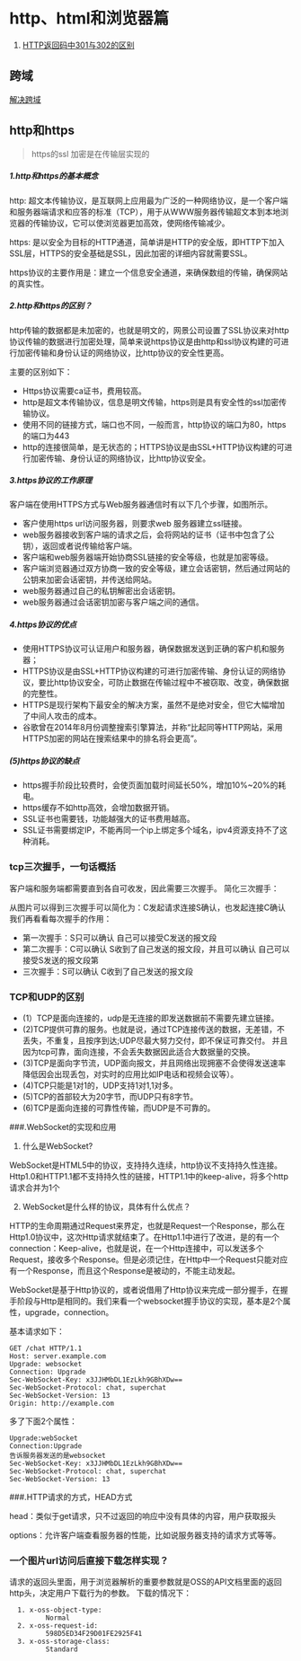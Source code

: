 # http、html和浏览器篇

1. [HTTP返回码中301与302的区别](https://blog.csdn.net/qmhball/article/details/7838989)

## 跨域

[解决跨域](https://github.com/hijiangtao/hijiangtao.github.io/blob/master/_posts/2017-06-13-Cross-Origin-Resource-Sharing-Solutions.md)


## http和https 
>https的ssl 加密是在传输层实现的

##### 1.http和https的基本概念

http: 超文本传输协议，是互联网上应用最为广泛的一种网络协议，是一个客户端和服务器端请求和应答的标准（TCP），用于从WWW服务器传输超文本到本地浏览器的传输协议，它可以使浏览器更加高效，使网络传输减少。

https: 是以安全为目标的HTTP通道，简单讲是HTTP的安全版，即HTTP下加入SSL层，HTTPS的安全基础是SSL，因此加密的详细内容就需要SSL。

https协议的主要作用是：建立一个信息安全通道，来确保数组的传输，确保网站的真实性。

##### 2.http和https的区别？

http传输的数据都是未加密的，也就是明文的，网景公司设置了SSL协议来对http协议传输的数据进行加密处理，简单来说https协议是由http和ssl协议构建的可进行加密传输和身份认证的网络协议，比http协议的安全性更高。

主要的区别如下：

* Https协议需要ca证书，费用较高。
* http是超文本传输协议，信息是明文传输，https则是具有安全性的ssl加密传输协议。
* 使用不同的链接方式，端口也不同，一般而言，http协议的端口为80，https的端口为443
* http的连接很简单，是无状态的；HTTPS协议是由SSL+HTTP协议构建的可进行加密传输、身份认证的网络协议，比http协议安全。

##### 3.https协议的工作原理

客户端在使用HTTPS方式与Web服务器通信时有以下几个步骤，如图所示。

* 客户使用https url访问服务器，则要求web 服务器建立ssl链接。
* web服务器接收到客户端的请求之后，会将网站的证书（证书中包含了公钥），返回或者说传输给客户端。
* 客户端和web服务器端开始协商SSL链接的安全等级，也就是加密等级。
* 客户端浏览器通过双方协商一致的安全等级，建立会话密钥，然后通过网站的公钥来加密会话密钥，并传送给网站。
* web服务器通过自己的私钥解密出会话密钥。
* web服务器通过会话密钥加密与客户端之间的通信。

##### 4.https协议的优点

* 使用HTTPS协议可认证用户和服务器，确保数据发送到正确的客户机和服务器；
* HTTPS协议是由SSL+HTTP协议构建的可进行加密传输、身份认证的网络协议，要比http协议安全，可防止数据在传输过程中不被窃取、改变，确保数据的完整性。
* HTTPS是现行架构下最安全的解决方案，虽然不是绝对安全，但它大幅增加了中间人攻击的成本。
* 谷歌曾在2014年8月份调整搜索引擎算法，并称“比起同等HTTP网站，采用HTTPS加密的网站在搜索结果中的排名将会更高”。

##### (5)https协议的缺点

* https握手阶段比较费时，会使页面加载时间延长50%，增加10%~20%的耗电。
* https缓存不如http高效，会增加数据开销。
* SSL证书也需要钱，功能越强大的证书费用越高。
* SSL证书需要绑定IP，不能再同一个ip上绑定多个域名，ipv4资源支持不了这种消耗。

### tcp三次握手，一句话概括
客户端和服务端都需要直到各自可收发，因此需要三次握手。
简化三次握手：

从图片可以得到三次握手可以简化为：C发起请求连接S确认，也发起连接C确认我们再看看每次握手的作用：

* 第一次握手：S只可以确认 自己可以接受C发送的报文段
* 第二次握手：C可以确认 S收到了自己发送的报文段，并且可以确认 自己可以接受S发送的报文段第
* 三次握手：S可以确认 C收到了自己发送的报文段

### TCP和UDP的区别

* (1）TCP是面向连接的，udp是无连接的即发送数据前不需要先建立链接。
* (2)TCP提供可靠的服务。也就是说，通过TCP连接传送的数据，无差错，不丢失，不重复，且按序到达;UDP尽最大努力交付，即不保证可靠交付。 并且因为tcp可靠，面向连接，不会丢失数据因此适合大数据量的交换。
* (3)TCP是面向字节流，UDP面向报文，并且网络出现拥塞不会使得发送速率降低因会出现丢包，对实时的应用比如IP电话和视频会议等）。
* (4)TCP只能是1对1的，UDP支持1对1,1对多。
* (5)TCP的首部较大为20字节，而UDP只有8字节。
* (6)TCP是面向连接的可靠性传输，而UDP是不可靠的。

###.WebSocket的实现和应用

1. 什么是WebSocket?

WebSocket是HTML5中的协议，支持持久连续，http协议不支持持久性连接。Http1.0和HTTP1.1都不支持持久性的链接，HTTP1.1中的keep-alive，将多个http请求合并为1个

2. WebSocket是什么样的协议，具体有什么优点？

HTTP的生命周期通过Request来界定，也就是Request一个Response，那么在Http1.0协议中，这次Http请求就结束了。在Http1.1中进行了改进，是的有一个connection：Keep-alive，也就是说，在一个Http连接中，可以发送多个Request，接收多个Response。但是必须记住，在Http中一个Request只能对应有一个Response，而且这个Response是被动的，不能主动发起。

WebSocket是基于Http协议的，或者说借用了Http协议来完成一部分握手，在握手阶段与Http是相同的。我们来看一个websocket握手协议的实现，基本是2个属性，upgrade，connection。

基本请求如下：
```
GET /chat HTTP/1.1
Host: server.example.com
Upgrade: websocket
Connection: Upgrade
Sec-WebSocket-Key: x3JJHMbDL1EzLkh9GBhXDw==
Sec-WebSocket-Protocol: chat, superchat
Sec-WebSocket-Version: 13
Origin: http://example.com
```


多了下面2个属性：

```
Upgrade:webSocket
Connection:Upgrade
告诉服务器发送的是websocket
Sec-WebSocket-Key: x3JJHMbDL1EzLkh9GBhXDw==
Sec-WebSocket-Protocol: chat, superchat
Sec-WebSocket-Version: 13
```

###.HTTP请求的方式，HEAD方式

head：类似于get请求，只不过返回的响应中没有具体的内容，用户获取报头

options：允许客户端查看服务器的性能，比如说服务器支持的请求方式等等。

### 一个图片url访问后直接下载怎样实现？

请求的返回头里面，用于浏览器解析的重要参数就是OSS的API文档里面的返回http头，决定用户下载行为的参数。
下载的情况下：
```
  1. x-oss-object-type:
         Normal
  2. x-oss-request-id:
         598D5ED34F29D01FE2925F41
  3. x-oss-storage-class:
         Standard
```

